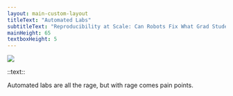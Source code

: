 ```yaml
---
layout: main-custom-layout
titleText: "Automated Labs"
subtitleText: "Reproducibility at Scale: Can Robots Fix What Grad Students Can’t?"
mainHeight: 65
textboxHeight: 5
---
```


<div class="relative w-full h-full">
  <img
    src="automated-lab-introduction/automated-lab.png"
    class="absolute inset-0 m-auto h-full object-contain rounded-2xl transition-opacity duration-500"
  />
</div>

::text::
<p class="text-center">
  Automated labs are all the rage, but with rage comes pain points.
</p>

